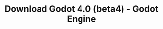 ---
# Generated by /scripts/js/download_archive_generator !!! do not edit by hand !!!
title: 'Download Godot 4.0 (beta4) - Godot Engine'
type: 'download/archive'
name: '4.0'
flavor: 'beta4'
release_date: '2022-11-04T03:00:00-00:00'
release_notes: '/article/dev-snapshot-godot-4-0-beta-4/'
links:
  android.apk:
    name: 'android.apk'
    title: 'Android'
    caption: 'Universal APK (ARM64 + ARMv7 + x86_64 + x86)'
    tags:
      - 'APK download'
      - 'ARM64/v7'
      - 'x86 (64 & 32 bit)'
    hosts:
      github_builds:
        regular: 'https://github.com/godotengine/godot-builds/releases/download/4.0-beta4/Godot_v4.0-beta4_android_editor.apk'
        mono: '#'
      github:
        regular: 'https://github.com/godotengine/godot/releases/download/4.0-beta4/Godot_v4.0-beta4_android_editor.apk'
        mono: '#'
  linux.64:
    name: 'linux.64'
    title: 'Linux'
    caption: 'Standard (x86_64)'
    tags:
      - '64 bit'
    hosts:
      github_builds:
        regular: 'https://github.com/godotengine/godot-builds/releases/download/4.0-beta4/Godot_v4.0-beta4_linux.x86_64.zip'
        mono: 'https://github.com/godotengine/godot-builds/releases/download/4.0-beta4/Godot_v4.0-beta4_mono_linux_x86_64.zip'
      github:
        regular: 'https://github.com/godotengine/godot/releases/download/4.0-beta4/Godot_v4.0-beta4_linux.x86_64.zip'
        mono: 'https://github.com/godotengine/godot/releases/download/4.0-beta4/Godot_v4.0-beta4_mono_linux_x86_64.zip'
  macos.universal:
    name: 'macos.universal'
    title: 'macOS'
    caption: 'Universal (x86_64 + Apple Silicon)'
    tags:
      - 'Intel/Apple Silicon'
      - '64 bit'
    hosts:
      github_builds:
        regular: 'https://github.com/godotengine/godot-builds/releases/download/4.0-beta4/Godot_v4.0-beta4_macos.universal.zip'
        mono: 'https://github.com/godotengine/godot-builds/releases/download/4.0-beta4/Godot_v4.0-beta4_mono_macos.universal.zip'
      github:
        regular: 'https://github.com/godotengine/godot/releases/download/4.0-beta4/Godot_v4.0-beta4_macos.universal.zip'
        mono: 'https://github.com/godotengine/godot/releases/download/4.0-beta4/Godot_v4.0-beta4_mono_macos.universal.zip'
  windows.64:
    name: 'windows.64'
    title: 'Windows'
    caption: 'Standard (x86_64)'
    tags:
      - '64 bit'
    hosts:
      github_builds:
        regular: 'https://github.com/godotengine/godot-builds/releases/download/4.0-beta4/Godot_v4.0-beta4_win64.exe.zip'
        mono: 'https://github.com/godotengine/godot-builds/releases/download/4.0-beta4/Godot_v4.0-beta4_mono_win64.zip'
      github:
        regular: 'https://github.com/godotengine/godot/releases/download/4.0-beta4/Godot_v4.0-beta4_win64.exe.zip'
        mono: 'https://github.com/godotengine/godot/releases/download/4.0-beta4/Godot_v4.0-beta4_mono_win64.zip'
  web:
    name: 'web'
    title: 'Web editor'
    caption: ''
    tags:
      - 'Self-hosted'
      - 'Cross-platform'
    hosts:
      github_builds:
        regular: 'https://github.com/godotengine/godot-builds/releases/download/4.0-beta4/Godot_v4.0-beta4_web_editor.zip'
        mono: '#'
      github:
        regular: 'https://github.com/godotengine/godot/releases/download/4.0-beta4/Godot_v4.0-beta4_web_editor.zip'
        mono: '#'
  linux.arm64:
    name: 'linux.arm64'
    title: 'Linux'
    caption: 'Standard (ARM64)'
    tags:
      - 'ARM64'
      - '64 bit'
    hosts:
      github_builds:
        regular: 'https://github.com/godotengine/godot-builds/releases/download/4.0-beta4/Godot_v4.0-beta4_linux.arm64.zip'
        mono: 'https://github.com/godotengine/godot-builds/releases/download/4.0-beta4/Godot_v4.0-beta4_mono_linux_arm64.zip'
      github:
        regular: 'https://github.com/godotengine/godot/releases/download/4.0-beta4/Godot_v4.0-beta4_linux.arm64.zip'
        mono: 'https://github.com/godotengine/godot/releases/download/4.0-beta4/Godot_v4.0-beta4_mono_linux_arm64.zip'
  linux.32:
    name: 'linux.32'
    title: 'Linux'
    caption: 'Standard (x86)'
    tags:
      - '32 bit'
    hosts:
      github_builds:
        regular: 'https://github.com/godotengine/godot-builds/releases/download/4.0-beta4/Godot_v4.0-beta4_linux.x86_32.zip'
        mono: 'https://github.com/godotengine/godot-builds/releases/download/4.0-beta4/Godot_v4.0-beta4_mono_linux_x86_32.zip'
      github:
        regular: 'https://github.com/godotengine/godot/releases/download/4.0-beta4/Godot_v4.0-beta4_linux.x86_32.zip'
        mono: 'https://github.com/godotengine/godot/releases/download/4.0-beta4/Godot_v4.0-beta4_mono_linux_x86_32.zip'
  linux.arm32:
    name: 'linux.arm32'
    title: 'Linux'
    caption: 'Standard (ARM32)'
    tags:
      - 'ARM32'
      - '32 bit'
    hosts:
      github_builds:
        regular: 'https://github.com/godotengine/godot-builds/releases/download/4.0-beta4/Godot_v4.0-beta4_linux.arm32.zip'
        mono: 'https://github.com/godotengine/godot-builds/releases/download/4.0-beta4/Godot_v4.0-beta4_mono_linux_arm32.zip'
      github:
        regular: 'https://github.com/godotengine/godot/releases/download/4.0-beta4/Godot_v4.0-beta4_linux.arm32.zip'
        mono: 'https://github.com/godotengine/godot/releases/download/4.0-beta4/Godot_v4.0-beta4_mono_linux_arm32.zip'
  windows.32:
    name: 'windows.32'
    title: 'Windows'
    caption: 'Standard (x86)'
    tags:
      - '32 bit'
    hosts:
      github_builds:
        regular: 'https://github.com/godotengine/godot-builds/releases/download/4.0-beta4/Godot_v4.0-beta4_win32.exe.zip'
        mono: 'https://github.com/godotengine/godot-builds/releases/download/4.0-beta4/Godot_v4.0-beta4_mono_win32.zip'
      github:
        regular: 'https://github.com/godotengine/godot/releases/download/4.0-beta4/Godot_v4.0-beta4_win32.exe.zip'
        mono: 'https://github.com/godotengine/godot/releases/download/4.0-beta4/Godot_v4.0-beta4_mono_win32.zip'
  aar_library:
    name: 'aar_library'
    title: 'AAR library'
    caption: ''
    tags:
      - 'Android plugins'
      - 'Java'
      - 'Kotlin'
    hosts:
      github_builds:
        regular: 'https://github.com/godotengine/godot-builds/releases/download/4.0-beta4/godot-lib.4.0.beta4.template_release.aar'
        mono: '#'
      github:
        regular: 'https://github.com/godotengine/godot/releases/download/4.0-beta4/godot-lib.4.0.beta4.template_release.aar'
        mono: '#'
  templates:
    name: 'templates'
    title: 'Export templates'
    caption: ''
    tags:
      - 'Used to export your games to all supported platforms'
    hosts:
      github_builds:
        regular: 'https://github.com/godotengine/godot-builds/releases/download/4.0-beta4/Godot_v4.0-beta4_export_templates.tpz'
        mono: 'https://github.com/godotengine/godot-builds/releases/download/4.0-beta4/Godot_v4.0-beta4_mono_export_templates.tpz'
      github:
        regular: 'https://github.com/godotengine/godot/releases/download/4.0-beta4/Godot_v4.0-beta4_export_templates.tpz'
        mono: 'https://github.com/godotengine/godot/releases/download/4.0-beta4/Godot_v4.0-beta4_mono_export_templates.tpz'
primaryPlatforms:
  - 'android.apk'
  - 'linux.64'
  - 'macos.universal'
  - 'windows.64'
  - 'web'
  - 'templates'
---